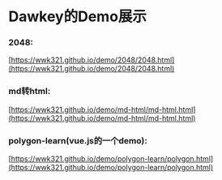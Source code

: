 # Dawkey的Demo展示

### 2048:
[https://wwk321.github.io/demo/2048/2048.html](https://wwk321.github.io/demo/2048/2048.html)

### md转html:
[https://wwk321.github.io/demo/md-html/md-html.html](https://wwk321.github.io/demo/md-html/md-html.html)

### polygon-learn(vue.js的一个demo):
[https://wwk321.github.io/demo/polygon-learn/polygon.html](https://wwk321.github.io/demo/polygon-learn/polygon.html)
